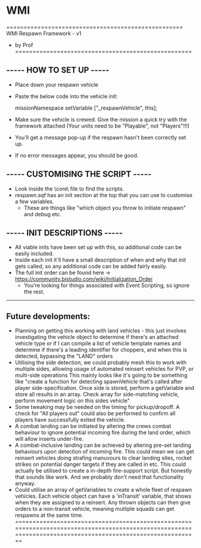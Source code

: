 # WMI

===================================================
WMI Respawn Framework - v1
- by Prof
===================================================

----- HOW TO SET UP -----
-------------------------

* Place down your respawn vehicle
* Paste the below code into the vehicle init:

	missionNamespace setVariable ["_respawnVehicle", this];

* Make sure the vehicle is crewed. Give the mission a quick try with the framework attached (Your units need to be "Playable", not "Players"!!!)
* You'll get a message pop-up if the respawn hasn't been correctly set up.
* If no error messages appear, you should be good.


----- CUSTOMISING THE SCRIPT -----
----------------------------------

* Look inside the \core\ file to find the scripts.
* respawn.sqf has an init section at the top that you can use to customise a few variables.
	* These are things like "which object you throw to initiate respawn" and debug etc.


----- INIT DESCRIPTIONS -----
-----------------------------

* All viable inits have been set up with this, so additional code can be easily included.
* Inside each init it'll have a small description of when and why that init gets called, so any additional code can be added fairly easily.
* The full init order can be found here -> https://community.bistudio.com/wiki/Initialization_Order
	* You're looking for things associated with Event Scripting, so ignore the rest.


----------------------------------------------------------------------------------------------------------------------------------------------------------

Future developments:
--------------------
- Planning on getting this working with land vehicles - this just involves investigating the vehicle object to determine if there's an attached vehicle type
or if I can compile a list of vehicle template names and determine if there's a leading identifier for choppers, and when this is detected, bypassing the "LAND" orders
- Utilising the side detection, we could probably mesh this to work with multiple sides, allowing usage of automated reinsert vehicles for PVP, or multi-side operations
This mainly looks like it's going to be something like "create a function for detecting spawnVehicle that's called after player side-specification. Once side is stored,
perform a getVariable and store all results in an array. Check array for side-matching vehicle, perform movement logic on this sides vehicle"
- Some tweaking may be needed on the timing for pickup/dropoff. A check for "All players out" could also be performed to confirm all players have successfully exited the vehicle.
- A combat landing can be initiated by altering the crews combat behaviour to ignore potential incoming fire during the land order, which will allow inserts under-fire.
- A combat-inclusive landing can be achieved by altering pre-set landing behaviours upon detection of incoming fire. This could mean we can get reinsert vehicles doing
strafing manuvours to clear landing sites, rocket strikes on potential danger targets if they are called in etc. This could actually be utilised to create a in-depth fire-support script.
But honestly that sounds like work. And we probably don't need that functionality anyway.
- Could utilise an array of getVariables to create a whole fleet of respawn vehicles. Each vehicle object can have a 'inTransit' variable, that shows when they are assigned to a reinsert.
Any thrown objects can then give orders to a non-transit vehicle, meaning mutliple squads can get respawns at the same time.
===========================================================================================================================================================
